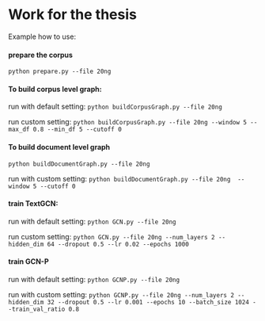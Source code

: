 # Work for the thesis
Example how to use:

#### prepare the corpus 
`python prepare.py --file 20ng`

#### To build corpus level graph:

run with default setting: `python buildCorpusGraph.py --file 20ng`

run custom setting: `python buildCorpusGraph.py --file 20ng --window 5 --max_df 0.8 --min_df 5 --cutoff 0`

#### To build document level graph 

`python buildDocumentGraph.py --file 20ng`

run with custom setting: `python buildDocumentGraph.py --file 20ng  --window 5 --cutoff 0`

#### train TextGCN: 

run with default setting: `python GCN.py --file 20ng`

run custom setting: `python GCN.py --file 20ng --num_layers 2 --hidden_dim 64 --dropout 0.5 --lr 0.02 --epochs 1000`

#### train GCN-P

run with default setting: `python GCNP.py --file 20ng`

run with custom setting: `python GCNP.py --file 20ng --num_layers 2 --hidden_dim 32 --dropout 0.5 --lr 0.001 --epochs 10 --batch_size 1024 --train_val_ratio 0.8`

